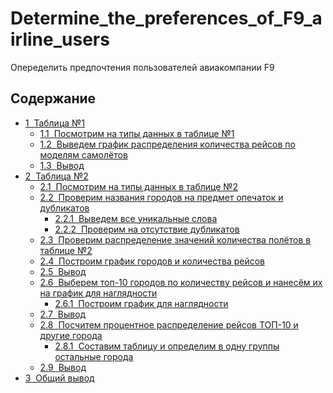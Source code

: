 # Determine_the_preferences_of_F9_airline_users
Опеределить предпочтения пользователей авиакомпании F9

<h2>Содержание<span class="tocSkip"></span></h2>
<div class="toc"><ul class="toc-item"><li><span><a href="#Таблица-№1" data-toc-modified-id="Таблица-№1-1"><span class="toc-item-num">1&nbsp;&nbsp;</span>Таблица №1</a></span><ul class="toc-item"><li><span><a href="#Посмотрим-на-типы-данных-в-таблице-№1" data-toc-modified-id="Посмотрим-на-типы-данных-в-таблице-№1-1.1"><span class="toc-item-num">1.1&nbsp;&nbsp;</span>Посмотрим на типы данных в таблице №1</a></span></li><li><span><a href="#Выведем-график-распределения-количества-рейсов-по-моделям-самолётов" data-toc-modified-id="Выведем-график-распределения-количества-рейсов-по-моделям-самолётов-1.2"><span class="toc-item-num">1.2&nbsp;&nbsp;</span>Выведем график распределения количества рейсов по моделям самолётов</a></span></li><li><span><a href="#Вывод" data-toc-modified-id="Вывод-1.3"><span class="toc-item-num">1.3&nbsp;&nbsp;</span>Вывод</a></span></li></ul></li><li><span><a href="#Таблица-№2" data-toc-modified-id="Таблица-№2-2"><span class="toc-item-num">2&nbsp;&nbsp;</span>Таблица №2</a></span><ul class="toc-item"><li><span><a href="#Посмотрим-на-типы-данных-в-таблице-№2" data-toc-modified-id="Посмотрим-на-типы-данных-в-таблице-№2-2.1"><span class="toc-item-num">2.1&nbsp;&nbsp;</span>Посмотрим на типы данных в таблице №2</a></span></li><li><span><a href="#Проверим-названия-городов-на-предмет-опечаток-и-дубликатов" data-toc-modified-id="Проверим-названия-городов-на-предмет-опечаток-и-дубликатов-2.2"><span class="toc-item-num">2.2&nbsp;&nbsp;</span>Проверим названия городов на предмет опечаток и дубликатов</a></span><ul class="toc-item"><li><span><a href="#Выведем-все-уникальные-слова" data-toc-modified-id="Выведем-все-уникальные-слова-2.2.1"><span class="toc-item-num">2.2.1&nbsp;&nbsp;</span>Выведем все уникальные слова</a></span></li><li><span><a href="#Проверим-на-отсутствие-дубликатов" data-toc-modified-id="Проверим-на-отсутствие-дубликатов-2.2.2"><span class="toc-item-num">2.2.2&nbsp;&nbsp;</span>Проверим на отсутствие дубликатов</a></span></li></ul></li><li><span><a href="#Проверим-распределение-значений-количества-полётов-в-таблице-№2" data-toc-modified-id="Проверим-распределение-значений-количества-полётов-в-таблице-№2-2.3"><span class="toc-item-num">2.3&nbsp;&nbsp;</span>Проверим распределение значений количества полётов в таблице №2</a></span></li><li><span><a href="#Построим-график-городов-и-количества-рейсов" data-toc-modified-id="Построим-график-городов-и-количества-рейсов-2.4"><span class="toc-item-num">2.4&nbsp;&nbsp;</span>Построим график городов и количества рейсов</a></span></li><li><span><a href="#Вывод" data-toc-modified-id="Вывод-2.5"><span class="toc-item-num">2.5&nbsp;&nbsp;</span>Вывод</a></span></li><li><span><a href="#Выберем-топ-10-городов-по-количеству-рейсов-и-нанесём-их-на-график-для-наглядности" data-toc-modified-id="Выберем-топ-10-городов-по-количеству-рейсов-и-нанесём-их-на-график-для-наглядности-2.6"><span class="toc-item-num">2.6&nbsp;&nbsp;</span>Выберем топ-10 городов по количеству рейсов и нанесём их на график для наглядности</a></span><ul class="toc-item"><li><span><a href="#Построим-график-для-наглядности" data-toc-modified-id="Построим-график-для-наглядности-2.6.1"><span class="toc-item-num">2.6.1&nbsp;&nbsp;</span>Построим график для наглядности</a></span></li></ul></li><li><span><a href="#Вывод" data-toc-modified-id="Вывод-2.7"><span class="toc-item-num">2.7&nbsp;&nbsp;</span>Вывод</a></span></li><li><span><a href="#Посчитем-процентное-распределение-рейсов-ТОП-10-и-другие-города" data-toc-modified-id="Посчитем-процентное-распределение-рейсов-ТОП-10-и-другие-города-2.8"><span class="toc-item-num">2.8&nbsp;&nbsp;</span>Посчитем процентное распределение рейсов ТОП-10 и другие города</a></span><ul class="toc-item"><li><span><a href="#Составим-таблицу-и-определим-в-одну-группы-остальные-города" data-toc-modified-id="Составим-таблицу-и-определим-в-одну-группы-остальные-города-2.8.1"><span class="toc-item-num">2.8.1&nbsp;&nbsp;</span>Составим таблицу и определим в одну группы остальные города</a></span></li></ul></li><li><span><a href="#Вывод" data-toc-modified-id="Вывод-2.9"><span class="toc-item-num">2.9&nbsp;&nbsp;</span>Вывод</a></span></li></ul></li><li><span><a href="#Общий-вывод" data-toc-modified-id="Общий-вывод-3"><span class="toc-item-num">3&nbsp;&nbsp;</span>Общий вывод</a></span></li></ul></div>
